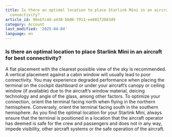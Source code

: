 ```yaml
---
title: Is there an optimal location to place Starlink Mini in an aircraft for best
  connectivity?
article_id: 96ebfc4d-a438-bb06-7911-ee601f2083d9
category: Account
last_modified: '2025-04-04'
language: en
---
```


### Is there an optimal location to place Starlink Mini in an aircraft for best connectivity?
A flat placement with the clearest possible view of the sky is recommended. A vertical placement against a cabin window will usually lead to poor connectivity. 
You may experience degraded performance when placing the terminal on the cockpit dashboard or under your aircraft’s canopy or ceiling window (if available) due to the aircraft’s window material, deicing technology and angle of the glass, among other factors. 
To optimize your connection, orient the terminal facing north when flying in the northern hemisphere. Conversely, orient the terminal facing south in the southern hemisphere. 
As you find the optimal location for your Starlink Mini, always ensure that the terminal is positioned in a location that the aircraft operator has deemed is safe for the crew and passengers and does not in any way, impede visibility, other aircraft systems or the safe operation of the aircraft. 